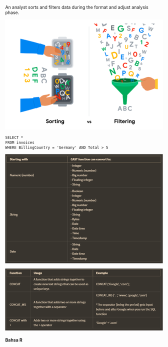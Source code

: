 An analyst sorts and filters data during the format and adjust analysis phase. 

![6f05672f5f4d97073bc4f444bb70e0da.png](../../../../_resources/6f05672f5f4d97073bc4f444bb70e0da.png)

	SELECT *
	FROM invoices
	WHERE BillingCountry = 'Germany' AND Total > 5
	
![f2162643a6c5b278d50e5b618af0ba91.png](../../../../_resources/f2162643a6c5b278d50e5b618af0ba91.png)

![2d908116ac4f9ed24e9fc0f69da87d95.png](../../../../_resources/2d908116ac4f9ed24e9fc0f69da87d95.png)

#### Bahsa R